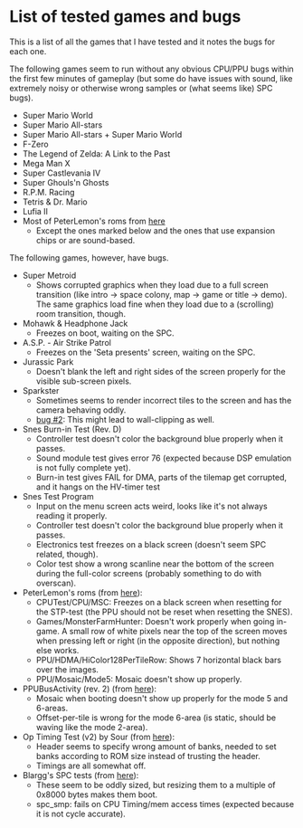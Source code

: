 # List of tested games and bugs
This is a list of all the games that I have tested and it notes the bugs for each one.

The following games seem to run without any obvious CPU/PPU bugs within the first few minutes of gameplay (but some do have issues with sound, like extremely noisy or otherwise wrong samples or (what seems like) SPC bugs).

- Super Mario World
- Super Mario All-stars
- Super Mario All-stars + Super Mario World
- F-Zero
- The Legend of Zelda: A Link to the Past
- Mega Man X
- Super Castlevania IV
- Super Ghouls'n Ghosts
- R.P.M. Racing
- Tetris & Dr. Mario
- Lufia II
- Most of PeterLemon's roms from [here](https://github.com/PeterLemon/SNES)
  - Except the ones marked below and the ones that use expansion chips or are sound-based.

The following games, however, have bugs.

- Super Metroid
  - Shows corrupted graphics when they load due to a full screen transition (like intro -> space colony, map -> game or title -> demo). The same graphics load fine when they load due to a (scrolling) room transition, though.
- Mohawk & Headphone Jack
  - Freezes on boot, waiting on the SPC.
- A.S.P. - Air Strike Patrol
  - Freezes on the 'Seta presents' screen, waiting on the SPC.
- Jurassic Park
  - Doesn't blank the left and right sides of the screen properly for the visible sub-screen pixels.
- Sparkster
  - Sometimes seems to render incorrect tiles to the screen and has the camera behaving oddly.
  - [bug #2](https://github.com/elzo-d/SnesJs/issues/2): This might lead to wall-clipping as well.
- Snes Burn-in Test (Rev. D)
  - Controller test doesn't color the background blue properly when it passes.
  - Sound module test gives error 76 (expected because DSP emulation is not fully complete yet).
  - Burn-in test gives FAIL for DMA, parts of the tilemap get corrupted, and it hangs on the HV-timer test
- Snes Test Program
  - Input on the menu screen acts weird, looks like it's not always reading it properly.
  - Controller test doesn't color the background blue properly when it passes.
  - Electronics test freezes on a black screen (doesn't seem SPC related, though).
  - Color test show a wrong scanline near the bottom of the screen during the full-color screens (probably something to do with overscan).
- PeterLemon's roms (from [here](https://github.com/PeterLemon/SNES)):
  - CPUTest/CPU/MSC: Freezes on a black screen when resetting for the STP-test (the PPU should not be reset when resetting the SNES).
  - Games/MonsterFarmHunter: Doesn't work properly when going in-game. A small row of white pixels near the top of the screen moves when pressing left or right (in the opposite direction), but nothing else works.
  - PPU/HDMA/HiColor128PerTileRow: Shows 7 horizontal black bars over the images.
  - PPU/Mosaic/Mode5: Mosaic doesn't show up properly.
- PPUBusActivity (rev. 2) (from [here](https://forums.nesdev.com/viewtopic.php?t=14467)):
  - Mosaic when booting doesn't show up properly for the mode 5 and 6-areas.
  - Offset-per-tile is wrong for the mode 6-area (is static, should be waving like the mode 2-area).
- Op Timing Test (v2) by Sour (from [here](https://forums.nesdev.com/viewtopic.php?f=12&t=18658&start=105)):
  - Header seems to specify wrong amount of banks, needed to set banks according to ROM size instead of trusting the header.
  - Timings are all somewhat off.
- Blargg's SPC tests (from [here](https://forums.nesdev.com/viewtopic.php?f=12&t=18005)):
  - These seem to be oddly sized, but resizing them to a multiple of 0x8000 bytes makes them boot.
  - spc_smp: fails on CPU Timing/mem access times (expected because it is not cycle accurate).
